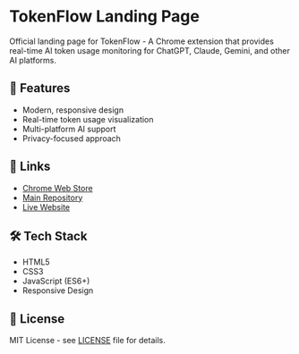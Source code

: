 # TokenFlow Landing Page

Official landing page for TokenFlow - A Chrome extension that provides real-time AI token usage monitoring for ChatGPT, Claude, Gemini, and other AI platforms.

## 🚀 Features

- Modern, responsive design
- Real-time token usage visualization
- Multi-platform AI support
- Privacy-focused approach

## 🔗 Links

- [Chrome Web Store](https://chromewebstore.google.com/detail/ecfifobpghpjhehlekjmclebknlahnei)
- [Main Repository](https://github.com/ivelin-web/tokenflow)
- [Live Website](https://tokenflow.dev)

## 🛠️ Tech Stack

- HTML5
- CSS3
- JavaScript (ES6+)
- Responsive Design

## 📄 License

MIT License - see [LICENSE](LICENSE) file for details.
